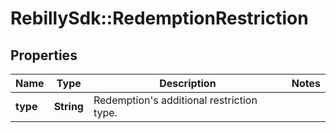 # RebillySdk::RedemptionRestriction

## Properties
Name | Type | Description | Notes
------------ | ------------- | ------------- | -------------
**type** | **String** | Redemption&#x27;s additional restriction type. | 

